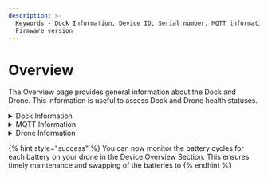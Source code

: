 ```yaml
---
description: >-
  Keywords - Dock Information, Device ID, Serial number, MQTT information,
  Firmware version
---
```


# Overview

The Overview page provides general information about the Dock and Drone. This information is useful to assess Dock and Drone health statuses.

<details>

<summary>Dock Information</summary>

Following information related to the Dock is available in this section:

**Device information**

* Device type
* Site
* Device ID
* Serial number
* Model
* Location
* Safe location (configuration status)
* Total flights with device
* Storage
* Last maintenance
* Firmware version

</details>

<details>

<summary>MQTT Information</summary>

* MQTT address
* MQTT username
* MQTT password

</details>

<details>

<summary>Drone Information</summary>

The following information regarding the Drone is available in this section:

**Device Information**

* Device type
* Site
* Device ID
* Serial number
* Model
* Device flights
* Total flight time
* Total flight distance
* Last maintenance
* Firmware version

**Payloads Information**

* Payload 1
* Payload 2 (if available)

**Battery Information:** Displayed for each battery in the Drone

* Serial number
* Firmware version
* Charge cycles

**4G Dongle Information (if installed)**

* Dongle IMEI number
* SIM ICCID
* SIM type
* SIM state
* Telecom operator



</details>

{% hint style="success" %}
You can now monitor the battery cycles for each battery on your drone in the Device Overview Section. This ensures timely maintenance and swapping of the batteries to&#x20;
{% endhint %}
